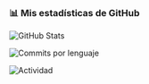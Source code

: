 ### 📊 Mis estadísticas de GitHub
![GitHub Stats](https://github-readme-stats.vercel.app/api?username=illousky&show_icons=true&theme=radical)

![Commits por lenguaje](https://github-readme-stats.vercel.app/api/top-langs/?username=illousky&layout=compact&theme=radical)

![Actividad](https://github-readme-activity-graph.cyclic.app/graph?username=TU_USUARIO&theme=github-compact)

